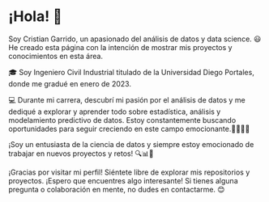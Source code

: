 # ¡Hola! 👋

Soy Cristian Garrido, un apasionado del análisis de datos y data science. 😃 He creado esta página con la intención de mostrar mis proyectos y conocimientos en esta área.

🎓 Soy Ingeniero Civil Industrial titulado de la Universidad Diego Portales, donde me gradué en enero de 2023.

💻 Durante mi carrera, descubrí mi pasión por el análisis de datos y me dediqué a explorar y aprender todo sobre estadística, análisis y modelamiento predictivo de datos. Estoy constantemente buscando oportunidades para seguir creciendo en este campo emocionante.👨‍💻🔢🚀

¡Soy un entusiasta de la ciencia de datos y siempre estoy emocionado de trabajar en nuevos proyectos y retos! 🔍📊🔬

¡Gracias por visitar mi perfil! Siéntete libre de explorar mis repositorios y proyectos. ¡Espero que encuentres algo interesante! Si tienes alguna pregunta o colaboración en mente, no dudes en contactarme. 😊
